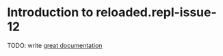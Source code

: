 # Introduction to reloaded.repl-issue-12

TODO: write [great documentation](http://jacobian.org/writing/what-to-write/)
